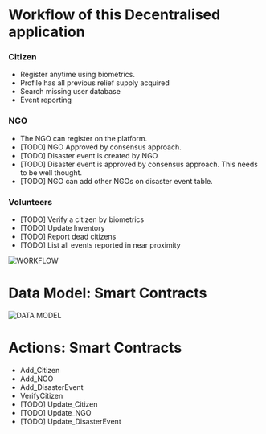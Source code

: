 # Workflow of this Decentralised application

### Citizen
- Register anytime using biometrics.
- Profile has all previous relief supply acquired
- Search missing user database
- Event reporting

### NGO
- The NGO can register on the platform.
- [TODO] NGO Approved by consensus approach.
- [TODO] Disaster event is created by NGO
- [TODO] Disaster event is approved by consensus approach. This needs to be well thought.
- [TODO] NGO can add other NGOs on disaster event table.


### Volunteers
- [TODO] Verify a citizen by biometrics
- [TODO] Update Inventory
- [TODO] Report dead citizens
- [TODO] List all events reported in near proximity

![WORKFLOW](https://github.com/serganus/ReliefChain-smartcontracts/blob/master/docs/workflow.png)

# Data Model: Smart Contracts

![DATA MODEL](https://github.com/serganus/ReliefChain-smartcontracts/blob/master/docs/datamodel.png)

# Actions: Smart Contracts

- Add_Citizen
- Add_NGO
- Add_DisasterEvent
- VerifyCitizen
- [TODO] Update_Citizen
- [TODO] Update_NGO
- [TODO] Update_DisasterEvent